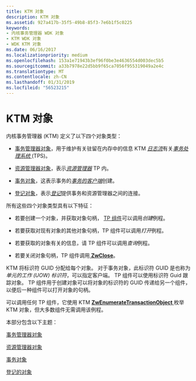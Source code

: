 ```yaml
---
title: KTM 对象
description: KTM 对象
ms.assetid: 927a417b-35f5-49b8-85f3-7e6b1f5c0225
keywords:
- 内核事务管理器 WDK 对象
- KTM WDK 对象
- WDK KTM 对象
ms.date: 06/16/2017
ms.localizationpriority: medium
ms.openlocfilehash: 153a1e71943b3ef96f0be3e4636554d003dec5b5
ms.sourcegitcommit: a33b7978e22d5bb9f65ca7056f955319049a2e4c
ms.translationtype: MT
ms.contentlocale: zh-CN
ms.lasthandoff: 01/31/2019
ms.locfileid: "56523215"
---
```

# <a name="ktm-objects"></a>KTM 对象


内核事务管理器 (KTM) 定义了以下四个对象类型：

-   [事务管理器对象](transaction-manager-objects.md)，用于维护有关驻留在内存中的信息 KTM [*日志流*](transaction-processing-terms.md#ktm-term-log-stream)有关[*事务处理系统* ](transaction-processing-terms.md#ktm-term-transaction-processing-system) (TPS)。

-   [资源管理器对象](resource-manager-objects.md)，表示[*资源管理器*](transaction-processing-terms.md#ktm-term-resource-manager) TP 内。

-   [事务对象](transaction-objects.md)，这表示事务的[*事务的客户端*](transaction-processing-terms.md#ktm-term-transactional-client)创建。

-   [登记对象](enlistment-objects.md)，表示[*登记*](transaction-processing-terms.md#ktm-term-enlistment)提供事务和资源管理器之间的连接。

所有这些四个对象类型具有以下特征：

-   若要创建一个对象，并获取对象句柄， [TP 组件](understanding-tps-components.md)可以调用*创建*例程。

-   若要获取对现有对象的其他对象句柄，TP 组件可以调用*打开*例程。

-   若要获取的对象有关的信息，请 TP 组件可以调用*查询*例程。

-   若要关闭对象句柄，TP 组件调用[ **ZwClose**](https://msdn.microsoft.com/library/windows/hardware/ff566417)。

KTM 将标识符 GUID 分配给每个对象。 对于事务对象，此标识符 GUID 是也称为*单元的工作 (UOW) 标识符*，可以指定客户端。 TP 组件可以使用标识符 Guid 跟踪对象。 TP 组件用于创建对象可以将对象的标识符的 GUID 传递给另一个组件，以便后一种组件可以打开对象的句柄。

可以调用任何 TP 组件，它使用 KTM [ **ZwEnumerateTransactionObject** ](https://msdn.microsoft.com/library/windows/hardware/ff566450)枚举 KTM 对象，但大多数组件无需调用该例程。

本部分包含以下主题：

[事务管理器对象](transaction-manager-objects.md)

[资源管理器对象](resource-manager-objects.md)

[事务对象](transaction-objects.md)

[登记的对象](enlistment-objects.md)

 

 




